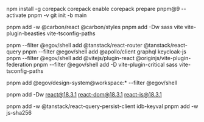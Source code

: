 npm install -g corepack
corepack enable
corepack prepare pnpm@9 --activate
pnpm -v
git init -b main


pnpm add -w @carbon/react @carbon/styles
pnpm add -Dw sass vite vite-plugin-beasties vite-tsconfig-paths

pnpm --filter @egov/shell add @tanstack/react-router @tanstack/react-query
pnpm --filter @egov/shell add @apollo/client graphql keycloak-js
pnpm --filter @egov/shell add @vitejs/plugin-react @originjs/vite-plugin-federation
pnpm --filter @egov/shell add -D vite-plugin-critical sass vite-tsconfig-paths

pnpm add @egov/design-system@workspace:* --filter @egov/shell

pnpm add -Dw react@18.3.1 react-dom@18.3.1 react-is@18.3.1

pnpm add -w @tanstack/react-query-persist-client idb-keyval
pnpm add -w js-sha256


